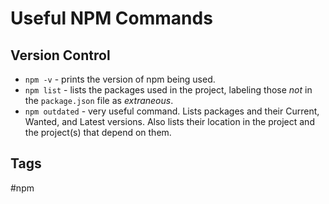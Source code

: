 # Useful NPM Commands 

## Version Control  
* `npm -v` - prints the version of npm being used.  
* `npm list` - lists the packages used in the project, labeling those *not* in the `package.json` file as *extraneous*.  
* `npm outdated` - very useful command. Lists packages and their Current, Wanted, and Latest versions. Also lists their location in the project and the project(s) that depend on them.  

## Tags
#npm
